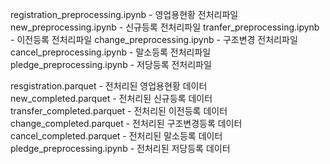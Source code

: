 registration_preprocessing.ipynb - 영업용현황 전처리파일
new_preprocessing.ipynb - 신규등록 전처리파일
tranfer_preprocessing.ipynb - 이전등록 전처리파일
change_preprocessing.ipynb - 구조변경 전처리파일
cancel_preprocessing.ipynb - 말소등록 전처리파일
pledge_preprocessing.ipynb - 저당등록 전처리파일

resgistration.parquet - 전처리된 영업용현황 데이터  
new_completed.parquet - 전처리된 신규등록 데이터  
transfer_completed.parquet - 전처리된 이전등록 데이터  
change_completed.parquet - 전처리된 구조변경등록 데이터  
cancel_completed.parquet - 전처리된 말소등록 데이터
pledge_preprocessing.ipynb - 전처리된 저당등록 데이터

